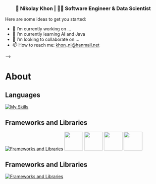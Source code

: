 <div align="center">
<h3> 👨 Nikolay Khon | 👨‍💻 Software Engineer & Data Scientist </h3> 
</div>

Here are some ideas to get you started:

- 🔭 I’m currently working on ...
- 🌱 I’m currently learning AI and Java
- 👯 I’m looking to collaborate on ...
- 📫 How to reach me: khon_ni@hanmail.net

-->

# About 
## Languages

[![My Skills](https://skillicons.dev/icons?i=java,cs,py,javascript&theme=light)](https://skillicons.dev)

## Frameworks and Libraries

[![Frameworks and Libraries](https://skillicons.dev/icons?i=tensorflow,spring,hibernate,dotnet,html,css,docker&theme=light)](https://skillicons.dev)
<img width="60px" src="https://numpy.org/images/logo.svg"/> 
<img width="60px" src="https://pandas.pydata.org/static/img/pandas_white.svg"/> 
<img width="60px" src="https://matplotlib.org/_static/images/logo_dark.svg"/>
<img width="60px" src="https://seaborn.pydata.org/_static/logo-wide-lightbg.svg"/>

## Frameworks and Libraries

[![Frameworks and Libraries](https://skillicons.dev/icons?i=spring,hibernate,dotnet,html,css,tensorflow,docker,,visualstudio,vscode,idea&theme=light)](https://skillicons.dev)

<!---
niklaus2019/niklaus2019 is a ✨ special ✨ repository because its README.md (this file) appears on your GitHub profile.
You can click the Preview link to take a look at your changes.
--->
